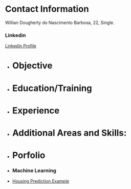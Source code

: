# Contact Information
Willian Dougherty do Nascimento Barbosa, 22, Single.

### **Linkedin**
[Linkedin Profile](https://www.linkedin.com/in/willian-dougherty-n-barbosa-245198b0/)

- # Objective

- # Education/Training

- # Experience

- # Additional Areas and Skills:

- # Porfolio
- ### Machine Learning
- [Housing Prediction Example](https://github.com/devwdougherty/housing-prediction-example)




